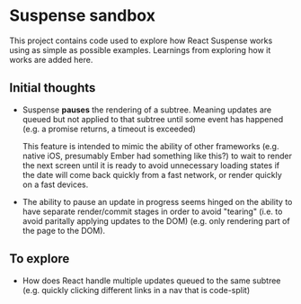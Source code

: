 # Suspense sandbox

This project contains code used to explore how React Suspense works using as simple as possible
examples. Learnings from exploring how it works are added here.

## Initial thoughts

* Suspense **pauses** the rendering of a subtree. Meaning updates are queued but not applied to that
  subtree until some event has happened (e.g. a promise returns, a timeout is exceeded)

  This feature is intended to mimic the ability of other frameworks (e.g. native iOS, presumably Ember
  had something like this?) to wait to render the next screen until it is ready to avoid unnecessary
  loading states if the date will come back quickly from a fast network, or render quickly on a fast
  devices.

* The ability to pause an update in progress seems hinged on the ability to have separate render/commit
  stages in order to avoid "tearing" (i.e. to avoid paritally applying updates to the DOM) (e.g. only
  rendering part of the page to the DOM).

## To explore

* How does React handle multiple updates queued to the same subtree (e.g. quickly clicking different
  links in a nav that is code-split)
